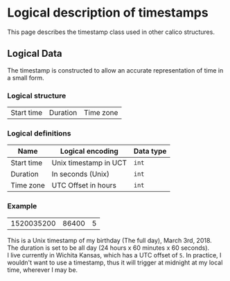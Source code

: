 # Logical description of timestamps

This page describes the timestamp class used in other calico structures.

## Logical Data

The timestamp is constructed to allow an accurate representation of time in a small form.

### Logical structure

<table>
	<tr>
		<td> Start time </td>
		<td> Duration </td>
		<td> Time zone </td>
	</tr>
</table>

### Logical definitions

  Name      | Logical encoding      | Data type
------------|-----------------------|-----------
Start time  | Unix timestamp in UCT | `int`
Duration    | In seconds (Unix)     | `int`
Time zone   | UTC Offset in hours   | `int`

### Example

<table>
	<tr>
		<td> 1520035200 </td>
		<td> 86400 </td>
		<td> 5 </td>
	</tr>
</table>

This is a Unix timestamp of my birthday (The full day), March 3rd, 2018.  
The duration is set to be all day (24 hours x 60 minutes x 60 seconds).  
I live currently in Wichita Kansas, which has a UTC offset of `5`. In practice, I wouldn't want to use a timestamp, thus it will trigger at midnight at my local time, wherever I may be.
